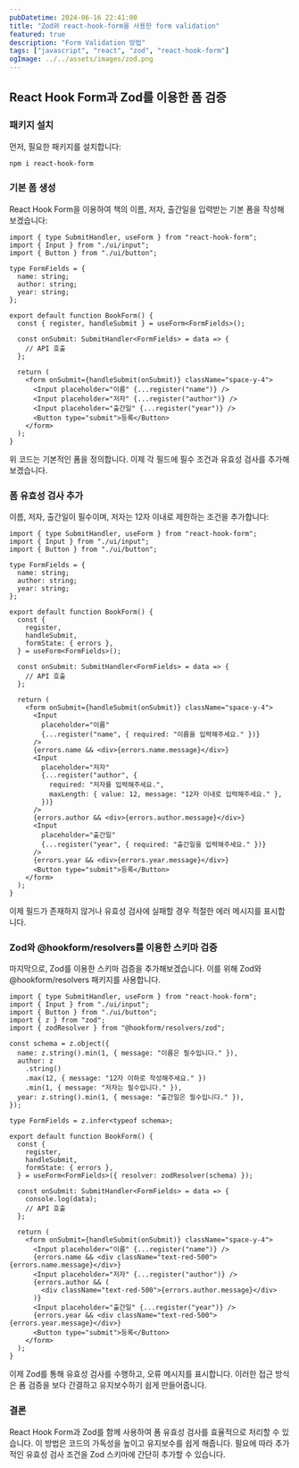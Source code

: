 ```yaml
---
pubDatetime: 2024-06-16 22:41:00
title: "Zod와 react-hook-form을 사용한 form validation"
featured: true
description: "Form Validation 방법"
tags: ["javascript", "react", "zod", "react-hook-form"]
ogImage: ../../assets/images/zod.png
---
```


## React Hook Form과 Zod를 이용한 폼 검증

### 패키지 설치

먼저, 필요한 패키지를 설치합니다:

```bash
npm i react-hook-form
```

### 기본 폼 생성

React Hook Form을 이용하여 책의 이름, 저자, 출간일을 입력받는 기본 폼을 작성해보겠습니다:

```tsx
import { type SubmitHandler, useForm } from "react-hook-form";
import { Input } from "./ui/input";
import { Button } from "./ui/button";

type FormFields = {
  name: string;
  author: string;
  year: string;
};

export default function BookForm() {
  const { register, handleSubmit } = useForm<FormFields>();

  const onSubmit: SubmitHandler<FormFields> = data => {
    // API 호출
  };

  return (
    <form onSubmit={handleSubmit(onSubmit)} className="space-y-4">
      <Input placeholder="이름" {...register("name")} />
      <Input placeholder="저자" {...register("author")} />
      <Input placeholder="출간일" {...register("year")} />
      <Button type="submit">등록</Button>
    </form>
  );
}
```

위 코드는 기본적인 폼을 정의합니다. 이제 각 필드에 필수 조건과 유효성 검사를 추가해보겠습니다.

### 폼 유효성 검사 추가

이름, 저자, 출간일이 필수이며, 저자는 12자 이내로 제한하는 조건을 추가합니다:

```tsx
import { type SubmitHandler, useForm } from "react-hook-form";
import { Input } from "./ui/input";
import { Button } from "./ui/button";

type FormFields = {
  name: string;
  author: string;
  year: string;
};

export default function BookForm() {
  const {
    register,
    handleSubmit,
    formState: { errors },
  } = useForm<FormFields>();

  const onSubmit: SubmitHandler<FormFields> = data => {
    // API 호출
  };

  return (
    <form onSubmit={handleSubmit(onSubmit)} className="space-y-4">
      <Input
        placeholder="이름"
        {...register("name", { required: "이름을 입력해주세요." })}
      />
      {errors.name && <div>{errors.name.message}</div>}
      <Input
        placeholder="저자"
        {...register("author", {
          required: "저자를 입력해주세요.",
          maxLength: { value: 12, message: "12자 이내로 입력해주세요." },
        })}
      />
      {errors.author && <div>{errors.author.message}</div>}
      <Input
        placeholder="출간일"
        {...register("year", { required: "출간일을 입력해주세요." })}
      />
      {errors.year && <div>{errors.year.message}</div>}
      <Button type="submit">등록</Button>
    </form>
  );
}
```

이제 필드가 존재하지 않거나 유효성 검사에 실패할 경우 적절한 에러 메시지를 표시합니다.

### Zod와 @hookform/resolvers를 이용한 스키마 검증

마지막으로, Zod를 이용한 스키마 검증을 추가해보겠습니다. 이를 위해 Zod와 @hookform/resolvers 패키지를 사용합니다.

```tsx
import { type SubmitHandler, useForm } from "react-hook-form";
import { Input } from "./ui/input";
import { Button } from "./ui/button";
import { z } from "zod";
import { zodResolver } from "@hookform/resolvers/zod";

const schema = z.object({
  name: z.string().min(1, { message: "이름은 필수입니다." }),
  author: z
    .string()
    .max(12, { message: "12자 이하로 작성해주세요." })
    .min(1, { message: "저자는 필수입니다." }),
  year: z.string().min(1, { message: "출간일은 필수입니다." }),
});

type FormFields = z.infer<typeof schema>;

export default function BookForm() {
  const {
    register,
    handleSubmit,
    formState: { errors },
  } = useForm<FormFields>({ resolver: zodResolver(schema) });

  const onSubmit: SubmitHandler<FormFields> = data => {
    console.log(data);
    // API 호출
  };

  return (
    <form onSubmit={handleSubmit(onSubmit)} className="space-y-4">
      <Input placeholder="이름" {...register("name")} />
      {errors.name && <div className="text-red-500">{errors.name.message}</div>}
      <Input placeholder="저자" {...register("author")} />
      {errors.author && (
        <div className="text-red-500">{errors.author.message}</div>
      )}
      <Input placeholder="출간일" {...register("year")} />
      {errors.year && <div className="text-red-500">{errors.year.message}</div>}
      <Button type="submit">등록</Button>
    </form>
  );
}
```

이제 Zod를 통해 유효성 검사를 수행하고, 오류 메시지를 표시합니다. 이러한 접근 방식은 폼 검증을 보다 간결하고 유지보수하기 쉽게 만들어줍니다.

### 결론

React Hook Form과 Zod를 함께 사용하여 폼 유효성 검사를 효율적으로 처리할 수 있습니다. 이 방법은 코드의 가독성을 높이고 유지보수를 쉽게 해줍니다. 필요에 따라 추가적인 유효성 검사 조건을 Zod 스키마에 간단히 추가할 수 있습니다.
